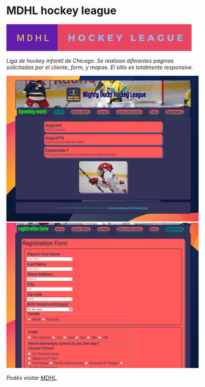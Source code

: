 # MDHL hockey league



[![](assets/mdhl-hockey-league.svg)]()

_Liga de hockey infantil de Chicago._
_Se realizan diferentes páginas solicitadas por el cliente, form, y mapas. El sitio es totalmente responsive._

 [![](assets/mdhl.png)]()
 [![](assets/mdhl1.png)]()
 
*Podés visitar [MDHL](https://mdhl-online.netlify.app).*
